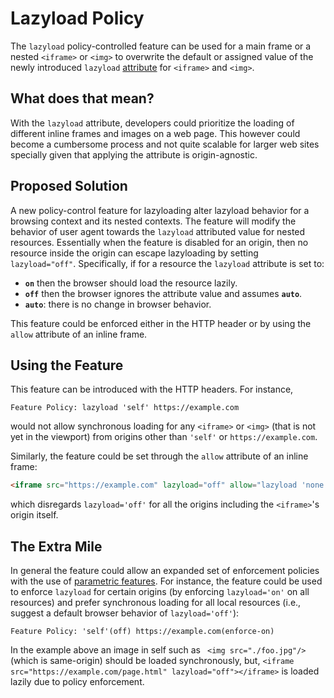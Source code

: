 Lazyload Policy
===========

The `lazyload` policy-controlled feature can be used for a main frame or a nested
`<iframe>` or `<img>` to overwrite the default or assigned value of the newly
introduced `lazyload` [attribute](https://github.com/whatwg/html/pull/3752) for `<iframe>` and `<img>`.

What does that mean?
------------
With the `lazyload` attribute, developers could prioritize the loading of different inline frames and
images on a web page. This however could become a cumbersome process and not quite scalable for larger
web sites specially given that applying the attribute is origin-agnostic.

Proposed Solution
------------

A new policy-control feature for lazyloading alter lazyload behavior for a browsing context and its nested contexts. The feature will modify the behavior of user agent towards the `lazyload` attributed value for nested resources. Essentially
when the feature is disabled for an origin, then no resource inside the origin can escape lazyloading by setting
`lazyload="off"`. Specifically, if for a resource the `lazyload` attribute is set to:

  * **`on`** then the browser should load the resource lazily.
  * **`off`** then the browser ignores the attribute value and assumes **`auto`**.
  * **`auto`**: there is no change in browser behavior.
  
This feature could be enforced either in the HTTP header or by using the `allow` attribute of an inline frame.

Using the Feature
-------------

This feature can be introduced with the HTTP headers. For instance,
```HTTP
Feature Policy: lazyload 'self' https://example.com
```
would not allow synchronous loading for any `<iframe>` or `<img>` (that is not yet in the viewport) from origins other than `'self'` or `https://example.com`.

Similarly, the feature could be set through the `allow` attribute of an inline frame:
```HTML
<iframe src="https://example.com" lazyload="off" allow="lazyload 'none'"></iframe>
```
which disregards `lazyload='off'` for all the origins including the `<iframe>`'s origin itself.

The Extra Mile
-----------
In general the feature could allow an expanded set of enforcement policies with the use of [parametric features](https://github.com/WICG/feature-policy/issues/163). For instance, the feature could be used to enforce `lazyload` for certain origins (by enforcing `lazyload='on'` on all resources) and prefer synchronous loading for all local resources (i.e., suggest a default browser behavior of `lazyload='off'`):
```
Feature Policy: 'self'(off) https://example.com(enforce-on)
```
In the example above an image in self such as ``` <img src="./foo.jpg"/>``` (which is same-origin) should be loaded synchronously, but, `<iframe src="https://example.com/page.html" lazyload="off"></iframe>` is loaded lazily due to policy enforcement.
